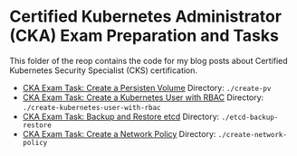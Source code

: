 # Certified Kubernetes Administrator (CKA) Exam Preparation and Tasks

This folder of the reop contains the code for my blog posts about Certified Kubernetes Security Specialist (CKS) certification.

- [CKA Exam Task: Create a Persisten Volume](https://go-cloud-native.com/kubernetes/cka-exam-task-create-a-persistent-volume) Directory: `./create-pv`
- [CKA Exam Task: Create a Kubernetes User with RBAC](https://go-cloud-native.com/kubernetes/cka-exam-task-create-a-kubernetes-user-with-rbac) Directory: `./create-kubernetes-user-with-rbac`
- [CKA Exam Task: Backup and Restore etcd](https://go-cloud-native.com/kubernetes/cka-exam-task-backup-and-restore-etcd) Directory: `./etcd-backup-restore`
- [CKA Exam Task: Create a Network Policy](https://go-cloud-native.com/kubernetes/cka-exam-task-create-network-policy) Directory: `./create-network-policy`